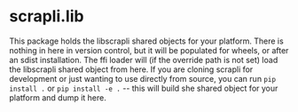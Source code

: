 scrapli.lib
===========

This package holds the libscrapli shared objects for your platform. There is nothing in here in
version control, but it will be populated for wheels, or after an sdist installation. The ffi loader will (if the override path is not set) load the libscrapli shared object from here. If you are cloning scrapli for development or just wanting to use directly from source, you can run `pip install .` or `pip install -e .` -- this will build she shared object for your platform and dump it here.

